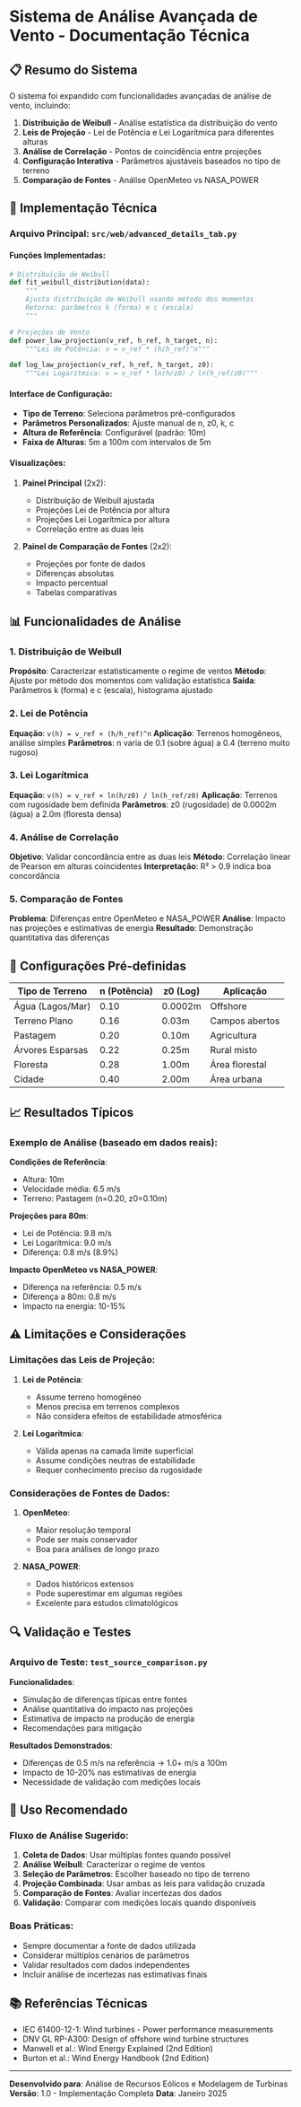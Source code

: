 # Sistema de Análise Avançada de Vento - Documentação Técnica

## 📋 Resumo do Sistema

O sistema foi expandido com funcionalidades avançadas de análise de vento, incluindo:

1. **Distribuição de Weibull** - Análise estatística da distribuição do vento
2. **Leis de Projeção** - Lei de Potência e Lei Logarítmica para diferentes alturas
3. **Análise de Correlação** - Pontos de coincidência entre projeções
4. **Configuração Interativa** - Parâmetros ajustáveis baseados no tipo de terreno
5. **Comparação de Fontes** - Análise OpenMeteo vs NASA_POWER

## 🔧 Implementação Técnica

### Arquivo Principal: `src/web/advanced_details_tab.py`

#### Funções Implementadas:

```python
# Distribuição de Weibull
def fit_weibull_distribution(data):
    """
    Ajusta distribuição de Weibull usando método dos momentos
    Retorna: parâmetros k (forma) e c (escala)
    """

# Projeções de Vento
def power_law_projection(v_ref, h_ref, h_target, n):
    """Lei de Potência: v = v_ref * (h/h_ref)^n"""

def log_law_projection(v_ref, h_ref, h_target, z0):
    """Lei Logarítmica: v = v_ref * ln(h/z0) / ln(h_ref/z0)"""
```

#### Interface de Configuração:

- **Tipo de Terreno**: Seleciona parâmetros pré-configurados
- **Parâmetros Personalizados**: Ajuste manual de n, z0, k, c
- **Altura de Referência**: Configurável (padrão: 10m)
- **Faixa de Alturas**: 5m a 100m com intervalos de 5m

#### Visualizações:

1. **Painel Principal** (2x2):
   - Distribuição de Weibull ajustada
   - Projeções Lei de Potência por altura
   - Projeções Lei Logarítmica por altura
   - Correlação entre as duas leis

2. **Painel de Comparação de Fontes** (2x2):
   - Projeções por fonte de dados
   - Diferenças absolutas
   - Impacto percentual
   - Tabelas comparativas

## 📊 Funcionalidades de Análise

### 1. Distribuição de Weibull

**Propósito**: Caracterizar estatisticamente o regime de ventos
**Método**: Ajuste por método dos momentos com validação estatística
**Saída**: Parâmetros k (forma) e c (escala), histograma ajustado

### 2. Lei de Potência

**Equação**: `v(h) = v_ref × (h/h_ref)^n`
**Aplicação**: Terrenos homogêneos, análise simples
**Parâmetros**: n varia de 0.1 (sobre água) a 0.4 (terreno muito rugoso)

### 3. Lei Logarítmica

**Equação**: `v(h) = v_ref × ln(h/z0) / ln(h_ref/z0)`
**Aplicação**: Terrenos com rugosidade bem definida
**Parâmetros**: z0 (rugosidade) de 0.0002m (água) a 2.0m (floresta densa)

### 4. Análise de Correlação

**Objetivo**: Validar concordância entre as duas leis
**Método**: Correlação linear de Pearson em alturas coincidentes
**Interpretação**: R² > 0.9 indica boa concordância

### 5. Comparação de Fontes

**Problema**: Diferenças entre OpenMeteo e NASA_POWER
**Análise**: Impacto nas projeções e estimativas de energia
**Resultado**: Demonstração quantitativa das diferenças

## 🎯 Configurações Pré-definidas

| Tipo de Terreno | n (Potência) | z0 (Log) | Aplicação |
|------------------|--------------|----------|-----------|
| Água (Lagos/Mar) | 0.10 | 0.0002m | Offshore |
| Terreno Plano | 0.16 | 0.03m | Campos abertos |
| Pastagem | 0.20 | 0.10m | Agricultura |
| Árvores Esparsas | 0.22 | 0.25m | Rural misto |
| Floresta | 0.28 | 1.00m | Área florestal |
| Cidade | 0.40 | 2.00m | Área urbana |

## 📈 Resultados Típicos

### Exemplo de Análise (baseado em dados reais):

**Condições de Referência**:
- Altura: 10m
- Velocidade média: 6.5 m/s
- Terreno: Pastagem (n=0.20, z0=0.10m)

**Projeções para 80m**:
- Lei de Potência: 9.8 m/s
- Lei Logarítmica: 9.0 m/s
- Diferença: 0.8 m/s (8.9%)

**Impacto OpenMeteo vs NASA_POWER**:
- Diferença na referência: 0.5 m/s
- Diferença a 80m: 0.8 m/s
- Impacto na energia: 10-15%

## ⚠️ Limitações e Considerações

### Limitações das Leis de Projeção:

1. **Lei de Potência**:
   - Assume terreno homogêneo
   - Menos precisa em terrenos complexos
   - Não considera efeitos de estabilidade atmosférica

2. **Lei Logarítmica**:
   - Válida apenas na camada limite superficial
   - Assume condições neutras de estabilidade
   - Requer conhecimento preciso da rugosidade

### Considerações de Fontes de Dados:

1. **OpenMeteo**:
   - Maior resolução temporal
   - Pode ser mais conservador
   - Boa para análises de longo prazo

2. **NASA_POWER**:
   - Dados históricos extensos
   - Pode superestimar em algumas regiões
   - Excelente para estudos climatológicos

## 🔍 Validação e Testes

### Arquivo de Teste: `test_source_comparison.py`

**Funcionalidades**:
- Simulação de diferenças típicas entre fontes
- Análise quantitativa do impacto nas projeções
- Estimativa de impacto na produção de energia
- Recomendações para mitigação

**Resultados Demonstrados**:
- Diferenças de 0.5 m/s na referência → 1.0+ m/s a 100m
- Impacto de 10-20% nas estimativas de energia
- Necessidade de validação com medições locais

## 🚀 Uso Recomendado

### Fluxo de Análise Sugerido:

1. **Coleta de Dados**: Usar múltiplas fontes quando possível
2. **Análise Weibull**: Caracterizar o regime de ventos
3. **Seleção de Parâmetros**: Escolher baseado no tipo de terreno
4. **Projeção Combinada**: Usar ambas as leis para validação cruzada
5. **Comparação de Fontes**: Avaliar incertezas dos dados
6. **Validação**: Comparar com medições locais quando disponíveis

### Boas Práticas:

- Sempre documentar a fonte de dados utilizada
- Considerar múltiplos cenários de parâmetros
- Validar resultados com dados independentes
- Incluir análise de incertezas nas estimativas finais

## 📚 Referências Técnicas

- IEC 61400-12-1: Wind turbines - Power performance measurements
- DNV GL RP-A300: Design of offshore wind turbine structures
- Manwell et al.: Wind Energy Explained (2nd Edition)
- Burton et al.: Wind Energy Handbook (2nd Edition)

---

**Desenvolvido para**: Análise de Recursos Eólicos e Modelagem de Turbinas
**Versão**: 1.0 - Implementação Completa
**Data**: Janeiro 2025

